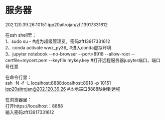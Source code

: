 # 服务器

202.120.39.26:10151
ipp20aitrojan/zft13917331612

在ssh shell里：  
1、sudo su - #成为超级管理员，密码zft13917331612  
2、conda activate wwz_py36_ #进入conda虚拟环境  
3、jupyter notebook --no-browser --port=8918 --allow-root --certfile=mycert.pem --keyfile mykey.key #打开远程服务器jupyter端口，端口号任意  

在命令行里：  
ssh -N -f -L localhost:8888:localhost:8918 -p 10151 ipp20aitrojan@202.120.39.26 #本地端口8888映射到远程  

在浏览器里：  
打开https://localhost：8888  
输入密码zft13917331612  
